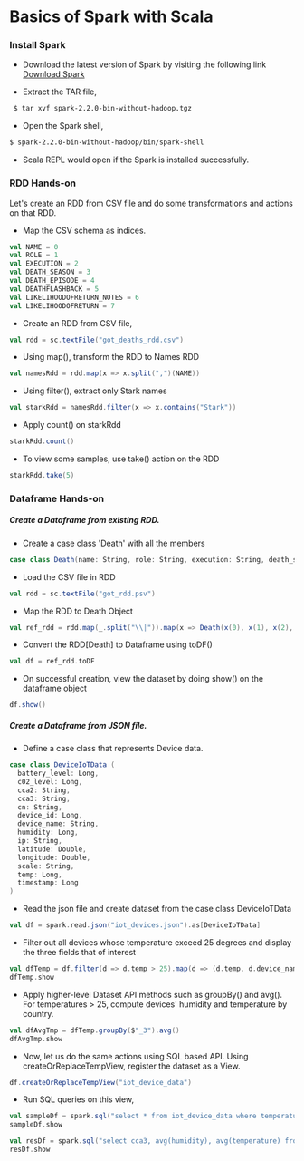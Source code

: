 # Basics of Spark with Scala

### Install Spark

 * Download the latest version of Spark by visiting the following link [Download Spark](http://spark.apache.org/downloads.html)
 
 * Extract the TAR file,
```bash
 $ tar xvf spark-2.2.0-bin-without-hadoop.tgz  
```
 
 * Open the Spark shell,

```bash
$ spark-2.2.0-bin-without-hadoop/bin/spark-shell
```

* Scala REPL would open if the Spark is installed successfully.


### RDD Hands-on

Let's create an RDD from CSV file and do some transformations and actions on that RDD.

*	Map the CSV schema as indices.

```scala
val NAME = 0
val ROLE = 1
val EXECUTION = 2
val DEATH_SEASON = 3
val DEATH_EPISODE = 4
val DEATHFLASHBACK = 5
val LIKELIHOODOFRETURN_NOTES = 6
val LIKELIHOODOFRETURN = 7
```

*	Create an RDD from CSV file, 

```scala
val rdd = sc.textFile("got_deaths_rdd.csv")
```

*	Using map(), transform the RDD to Names RDD

```scala
val namesRdd = rdd.map(x => x.split(",")(NAME))
```

*	Using filter(), extract only Stark names

```scala
val starkRdd = namesRdd.filter(x => x.contains("Stark"))
```

*	Apply count() on starkRdd

```scala
starkRdd.count()
```

*	To view some samples, use take() action on the RDD

```scala
starkRdd.take(5)
```


### Dataframe Hands-on

##### Create a Dataframe from existing RDD.

*	Create a case class 'Death' with all the members

```scala
case class Death(name: String, role: String, execution: String, death_season: Int, death_episode: Int, deathFlashback: String, likelihoodOfReturn_notes: String, likelihoodOfReturn: String)
```

*	Load the CSV file in RDD

```scala
val rdd = sc.textFile("got_rdd.psv")
```

*	Map the RDD to Death Object

```scala
val ref_rdd = rdd.map(_.split("\\|")).map(x => Death(x(0), x(1), x(2), x(3).toInt, x(4).toInt, x(5), x(6), x(7)))
```

*	Convert the RDD[Death] to Dataframe using toDF()

```scala
val df = ref_rdd.toDF
```

* On successful creation, view the dataset by doing show() on the dataframe object

```scala
df.show()
```

#####	Create a Dataframe from JSON file.

* Define a case class that represents Device data.
```scala
case class DeviceIoTData (
  battery_level: Long,
  c02_level: Long,
  cca2: String,
  cca3: String,
  cn: String,
  device_id: Long,
  device_name: String,
  humidity: Long,
  ip: String,
  latitude: Double,
  longitude: Double,
  scale: String,
  temp: Long,
  timestamp: Long
)
```

* Read the json file and create dataset from the case class DeviceIoTData

```scala
val df = spark.read.json("iot_devices.json").as[DeviceIoTData]
```

* Filter out all devices whose temperature exceed 25 degrees and display the three fields that of interest

```scala
val dfTemp = df.filter(d => d.temp > 25).map(d => (d.temp, d.device_name, d.cca3))
dfTemp.show
```

* Apply higher-level Dataset API methods such as groupBy() and avg(). For temperatures > 25, compute devices' humidity and temperature by country.

```scala
val dfAvgTmp = dfTemp.groupBy($"_3").avg()
dfAvgTmp.show

```

*	Now, let us do the same actions using SQL based API. Using createOrReplaceTempView, register the dataset as a View.

```scala
df.createOrReplaceTempView("iot_device_data")
```

* Run SQL queries on this view,

```scala
val sampleDf = spark.sql("select * from iot_device_data where temperature > 25 limit 10")
sampleDf.show
```

```scala
val resDf = spark.sql("select cca3, avg(humidity), avg(temperature) from iot_device_data where temperature > 25 group by cca3 limit 10")
resDf.show
```

